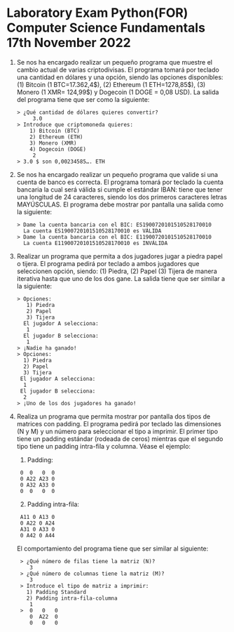 # Laboratory Exam Python(FOR) Computer Science Fundamentals 17th November 2022

1. Se nos ha encargado realizar un pequeño programa que muestre el cambio actual de varias criptodivisas. El programa
   tomará por teclado una cantidad en dólares y una opción, siendo las opciones disponibles: (1) Bitcoin (1
   BTC=17.362,4\$), (2) Ethereum (1 ETH=1278,85\$), (3) Monero (1 XMR= 124,99\$) y Dogecoin (1 DOGE = 0,08 USD). La
   salida del programa tiene que ser como la siguiente:

   ```console
   > ¿Qué cantidad de dólares quieres convertir? 
        3.0
   > Introduce que criptomoneda quieres:
       1) Bitcoin (BTC)
       2) Ethereum (ETH)
       3) Monero (XMR)
       4) Dogecoin (DOGE)
        2
   > 3.0 $ son 0,00234585…. ETH
    ```
2. Se nos ha encargado realizar un pequeño programa que valide si una cuenta de banco es correcta. El programa tomará
   por teclado la cuenta bancaria la cual será válida si cumple el estándar IBAN: tiene que tener una longitud de 24
   caracteres, siendo los dos primeros caracteres letras MAYÚSCULAS. El programa debe mostrar por pantalla una salida
   como la siguiente:
   ```console
   > Dame la cuenta bancaria con el BIC: ES1900720101510528170010
     La cuenta ES1900720101510528170010 es VÁLIDA
   > Dame la cuenta bancaria con el BIC: E11900720101510528170010
     La cuenta E11900720101510528170010 es INVÁLIDA
    ```
3. Realizar un programa que permita a dos jugadores jugar a piedra papel o tijera. El programa pedirá por teclado a
   ambos jugadores que seleccionen opción, siendo: (1) Piedra, (2) Papel (3) Tijera de manera iterativa hasta que uno de
   los dos gane. La salida tiene que ser similar a la siguiente:

   ```console
   > Opciones:
      1) Piedra
      2) Papel
      3) Tijera  
     El jugador A selecciona: 
      1
     El jugador B selecciona: 
      1
   > ¡Nadie ha ganado!
   > Opciones:
     1) Piedra
     2) Papel
     3) Tijera  
    El jugador A selecciona: 
     1
    El jugador B selecciona: 
     2
   > ¡Uno de los dos jugadores ha ganado!
    ```
4. Realiza un programa que permita mostrar por pantalla dos tipos de matrices con padding. El programa pedirá por
   teclado las dimensiones (N y M) y un número para seleccionar el tipo a imprimir. El primer tipo tiene un padding
   estándar (rodeada de ceros) mientras que el segundo tipo tiene un padding intra-fila y columna. Véase el ejemplo:

    1. Padding:
      ```console
       0  0   0  0 
       0 A22 A23 0
       0 A32 A33 0
       0  0   0  0
      ```
    2. Padding intra-fila:
      ```console
       A11 0 A13 0  
       0 A22 0 A24  
       A31 0 A33 0  
       0 A42 0 A44
      ```
   El comportamiento del programa tiene que ser similar al siguiente:
   ```console
    > ¿Qué número de filas tiene la matriz (N)?
       3
    > ¿Qué número de columnas tiene la matriz (M)?
       3
    > Introduce el tipo de matriz a imprimir:
      1) Padding Standard
      2) Padding intra-fila-columna
       1
    >  0   0   0  
       0  A22  0  
       0   0   0
     ```